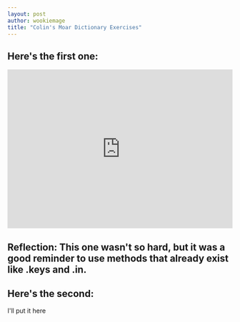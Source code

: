 ```yaml
---
layout: post
author: wookiemage
title: "Colin's Moar Dictionary Exercises"
---
```

## Here's the first one:
<iframe src="https://trinket.io/embed/python3/0564412ae4" width="100%" height="356" frameborder="0" marginwidth="0" marginheight="0" allowfullscreen></iframe>

## Reflection: This one wasn't so hard, but it was a good reminder to use methods that already exist like .keys and .in.

## Here's the second:
I'll put it here

